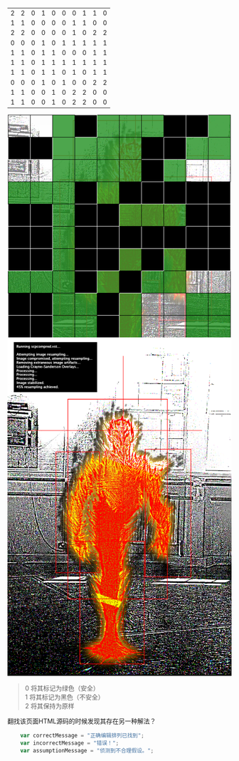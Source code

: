 
<table>
  <tr id="line1">
    <td>2</td> <td>2</td> <td>0</td> <td>1</td> <td>0</td> <td>0</td> <td>0</td> <td>1</td> <td>1</td> <td>0</td>
  </tr>
  <tr id="line2">
  	<td>1</td> <td>1</td> <td>0</td> <td>0</td> <td>0</td> <td>0</td> <td>1</td> <td>1</td> <td>0</td> <td>0</td>
  </tr>
  <tr id="line3">
 	  <td>2</td> <td>2</td> <td>0</td> <td>0</td> <td>0</td> <td>0</td> <td>1</td> <td>0</td> <td>2</td> <td>2</td>
  </tr>
  <tr id="line4">
  	<td>0</td> <td>0</td> <td>0</td> <td>1</td> <td>0</td> <td>1</td> <td>1</td> <td>1</td> <td>1</td> <td>1</td>
  </tr>
  <tr id="line5">
  	<td>1</td> <td>1</td> <td>0</td> <td>1</td> <td>1</td> <td>0</td> <td>0</td> <td>0</td> <td>1</td> <td>1</td>
  </tr>
  <tr id="line6">
  	<td>1</td> <td>1</td> <td>0</td> <td>1</td> <td>1</td> <td>1</td> <td>1</td> <td>1</td> <td>1</td> <td>1</td>
  </tr>
  <tr id="line7">
  	<td>1</td> <td>1</td> <td>0</td> <td>1</td> <td>1</td> <td>0</td> <td>1</td> <td>0</td> <td>1</td> <td>1</td>
  </tr>
  <tr id="line8">
	 <td>0</td> <td>0</td> <td>0</td> <td>1</td> <td>0</td> <td>1</td> <td>0</td> <td>0</td> <td>2</td> <td>2</td>
  </tr>
  <tr id="line9">
  	<td>1</td> <td>1</td> <td>0</td> <td>0</td> <td>1</td> <td>0</td> <td>2</td> <td>2</td> <td>0</td> <td>0</td>
  </tr>
  <tr id="line10">
  	<td>1</td> <td>1</td> <td>0</td> <td>0</td> <td>1</td> <td>0</td> <td>2</td> <td>2</td> <td>0</td> <td>0</td>
  </tr>
</table>

![SCP-2212 收容措施图像](https://github.com/iPlanC/SCP_2212_Reserch_Notes/blob/master/2212-archival-image/%E8%A7%A3%E5%AF%86.PNG?raw=true)
![SCP-2212 原始图像](https://github.com/iPlanC/SCP_2212_Reserch_Notes/blob/master/2212.png)

>0 将其标记为绿色（安全）  
>1 将其标记为黑色（不安全）  
>2 将其保持为原样  

翻找该页面HTML源码的时候发现其存在另一种解法？
``` JavaScript
    var correctMessage = "正确编辑排列已找到";
    var incorrectMessage = "错误！";
    var assumptionMessage = "侦测到不合理假设。";
```

